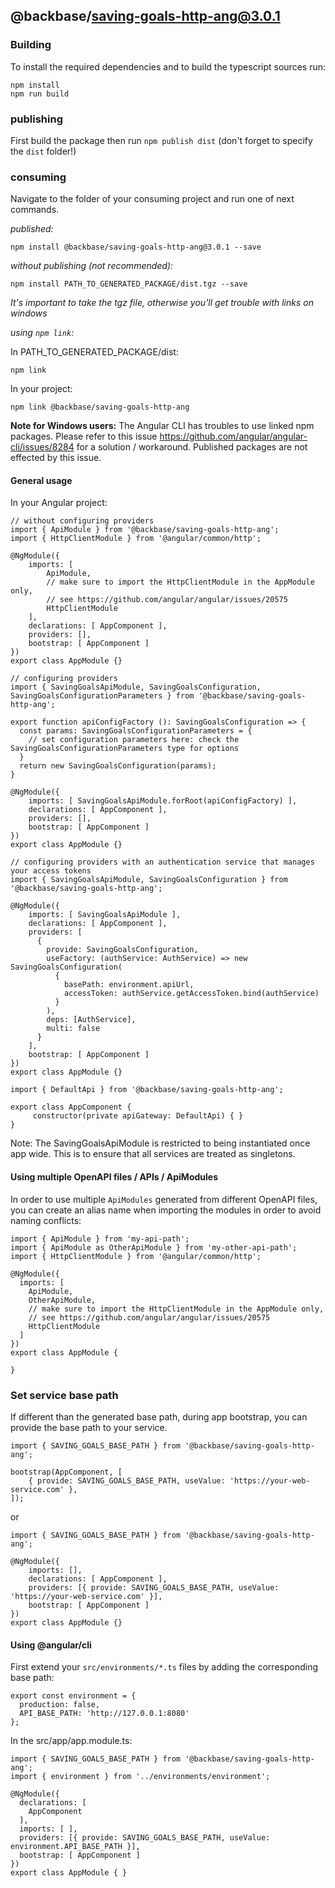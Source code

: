 ## @backbase/saving-goals-http-ang@3.0.1

### Building

To install the required dependencies and to build the typescript sources run:
```
npm install
npm run build
```

### publishing

First build the package then run ```npm publish dist``` (don't forget to specify the `dist` folder!)

### consuming

Navigate to the folder of your consuming project and run one of next commands.

_published:_

```
npm install @backbase/saving-goals-http-ang@3.0.1 --save
```

_without publishing (not recommended):_

```
npm install PATH_TO_GENERATED_PACKAGE/dist.tgz --save
```

_It's important to take the tgz file, otherwise you'll get trouble with links on windows_

_using `npm link`:_

In PATH_TO_GENERATED_PACKAGE/dist:
```
npm link
```

In your project:
```
npm link @backbase/saving-goals-http-ang
```

__Note for Windows users:__ The Angular CLI has troubles to use linked npm packages.
Please refer to this issue https://github.com/angular/angular-cli/issues/8284 for a solution / workaround.
Published packages are not effected by this issue.


#### General usage

In your Angular project:


```
// without configuring providers
import { ApiModule } from '@backbase/saving-goals-http-ang';
import { HttpClientModule } from '@angular/common/http';

@NgModule({
    imports: [
        ApiModule,
        // make sure to import the HttpClientModule in the AppModule only,
        // see https://github.com/angular/angular/issues/20575
        HttpClientModule
    ],
    declarations: [ AppComponent ],
    providers: [],
    bootstrap: [ AppComponent ]
})
export class AppModule {}
```

```
// configuring providers
import { SavingGoalsApiModule, SavingGoalsConfiguration, SavingGoalsConfigurationParameters } from '@backbase/saving-goals-http-ang';

export function apiConfigFactory (): SavingGoalsConfiguration => {
  const params: SavingGoalsConfigurationParameters = {
    // set configuration parameters here: check the SavingGoalsConfigurationParameters type for options
  }
  return new SavingGoalsConfiguration(params);
}

@NgModule({
    imports: [ SavingGoalsApiModule.forRoot(apiConfigFactory) ],
    declarations: [ AppComponent ],
    providers: [],
    bootstrap: [ AppComponent ]
})
export class AppModule {}
```

```
// configuring providers with an authentication service that manages your access tokens
import { SavingGoalsApiModule, SavingGoalsConfiguration } from '@backbase/saving-goals-http-ang';

@NgModule({
    imports: [ SavingGoalsApiModule ],
    declarations: [ AppComponent ],
    providers: [
      {
        provide: SavingGoalsConfiguration,
        useFactory: (authService: AuthService) => new SavingGoalsConfiguration(
          {
            basePath: environment.apiUrl,
            accessToken: authService.getAccessToken.bind(authService)
          }
        ),
        deps: [AuthService],
        multi: false
      }
    ],
    bootstrap: [ AppComponent ]
})
export class AppModule {}
```

```
import { DefaultApi } from '@backbase/saving-goals-http-ang';

export class AppComponent {
	 constructor(private apiGateway: DefaultApi) { }
}
```

Note: The SavingGoalsApiModule is restricted to being instantiated once app wide.
This is to ensure that all services are treated as singletons.

#### Using multiple OpenAPI files / APIs / ApiModules
In order to use multiple `ApiModules` generated from different OpenAPI files,
you can create an alias name when importing the modules
in order to avoid naming conflicts:
```
import { ApiModule } from 'my-api-path';
import { ApiModule as OtherApiModule } from 'my-other-api-path';
import { HttpClientModule } from '@angular/common/http';

@NgModule({
  imports: [
    ApiModule,
    OtherApiModule,
    // make sure to import the HttpClientModule in the AppModule only,
    // see https://github.com/angular/angular/issues/20575
    HttpClientModule
  ]
})
export class AppModule {

}
```


### Set service base path
If different than the generated base path, during app bootstrap, you can provide the base path to your service.

```
import { SAVING_GOALS_BASE_PATH } from '@backbase/saving-goals-http-ang';

bootstrap(AppComponent, [
    { provide: SAVING_GOALS_BASE_PATH, useValue: 'https://your-web-service.com' },
]);
```
or

```
import { SAVING_GOALS_BASE_PATH } from '@backbase/saving-goals-http-ang';

@NgModule({
    imports: [],
    declarations: [ AppComponent ],
    providers: [{ provide: SAVING_GOALS_BASE_PATH, useValue: 'https://your-web-service.com' }],
    bootstrap: [ AppComponent ]
})
export class AppModule {}
```


#### Using @angular/cli
First extend your `src/environments/*.ts` files by adding the corresponding base path:

```
export const environment = {
  production: false,
  API_BASE_PATH: 'http://127.0.0.1:8080'
};
```

In the src/app/app.module.ts:
```
import { SAVING_GOALS_BASE_PATH } from '@backbase/saving-goals-http-ang';
import { environment } from '../environments/environment';

@NgModule({
  declarations: [
    AppComponent
  ],
  imports: [ ],
  providers: [{ provide: SAVING_GOALS_BASE_PATH, useValue: environment.API_BASE_PATH }],
  bootstrap: [ AppComponent ]
})
export class AppModule { }
```
